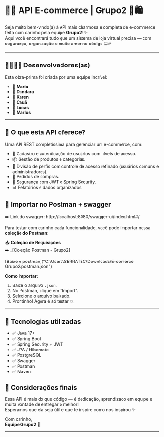 
# 🛒💖 API E-commerce | Grupo2 💖🛍️

Seja muito bem-vindo(a) à API mais charmosa e completa de e-commerce feita com carinho pela equipe **Grupo2**! ✨  
Aqui você encontrará tudo que um sistema de loja virtual precisa — com segurança, organização e muito amor no código 💻💕

---

## 👩‍💻👨‍💻 Desenvolvedores(as)

Esta obra-prima foi criada por uma equipe incrível:

- 🌸 **Maria**
- 🌼 **Dandara**
- 🌷 **Karen**
- 🌻 **Cauã**
- 🌺 **Lucas**
- 🌹 **Marlos**

---

## 🚀 O que esta API oferece?

Uma API REST completíssima para gerenciar um e-commerce, com:

- 🧾 Cadastro e autenticação de usuários com níveis de acesso.
- 📦 Gestão de produtos e categorias.
- 👥 Divisão de perfis com controle de acesso refinado (usuários comuns e administradores).
- 🛒 Pedidos de compras.
- 🔐 Segurança com JWT e Spring Security.
- 📊 Relatórios e dados organizados.

## 📮 Importar no Postman + swagger

➡️ Link do swagger: http://localhost:8080/swagger-ui/index.html#/

Para testar com carinho cada funcionalidade, você pode importar nossa **coleção do Postman**:

📥 **Coleção de Requisições**:  
➡️ _[Coleção Postman - Grupo2]

[Baixe o postman]("C:\Users\SERRATEC\Downloads\E-comerce Grupo2.postman.json")

**Como importar:**

1. Baixe o arquivo `.json`.
2. No Postman, clique em "Import".
3. Selecione o arquivo baixado.
4. Prontinho! Agora é só testar 💥

---

## 🧰 Tecnologias utilizadas

- ✅ Java 17+
- ✅ Spring Boot
- ✅ Spring Security + JWT
- ✅ JPA / Hibernate
- ✅ PostgreSQL 
- ✅ Swagger
- ✅ Postman
- ✅ Maven


## 🌈 Considerações finais

Essa API é mais do que código — é dedicação, aprendizado em equipe e muita vontade de entregar o melhor!  
Esperamos que ela seja útil e que te inspire como nos inspirou ✨

Com carinho,  
**Equipe Grupo2 💖**

---
